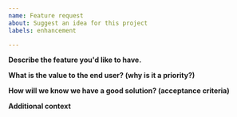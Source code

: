 ```yaml
---
name: Feature request
about: Suggest an idea for this project
labels: enhancement

---
```


**Describe the feature you'd like to have.**
<!-- What new functionality do you want? -->

**What is the value to the end user? (why is it a priority?)**
<!-- How would the end user gain value from having this feature? -->

**How will we know we have a good solution? (acceptance criteria)**
<!-- Add a list of criteria that ensures this feature is useful -->

**Additional context**
<!-- Add any other context or screenshots about the feature request here. -->
